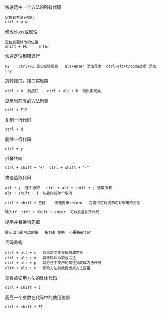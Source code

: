 快速选中一个方法的所有代码
```
定位到方法开始行
ctrl + w w
```
修改class或属性
```
定位到要修改的位置
shift + F6     enter
```
快速定位到错误行
```
F2    ctrl+F1 显示错误信息   alt+enter 添加异常  ctrl+alt+t/code选项 添加try
```

跳转接口，接口实现类
```
ctrl + b  到接口    ctrl + alt + b  列出实现类
```

显示当前类的方法列表
```
ctrl + F12
```

复制一行代码
```
ctrl + d     
```
删除一行代码
```text
ctrl + y
```
折叠代码
```text
ctrl + shift + "+"  ctrl + shift + "-"
```
快速选取代码
```text
atl + j  逐个选取   ctrl + alt + shift + j 选取所有  
alt + shift + j  从后向前单个取消
```

```text
ctrl + shift + 空格    快速提示return   在类中可以提示可以调用的方法
```

```text
输入if  ctrl + shift + enter  可以快速补齐代码
```

提示并替换当先值
```text
提示出当前可选的值   按tab 替换  不要按enter
```

代码重构
```text
ctrl + alt + c   将自定义变量抽取成常量
ctrl + alt + m   将代码块抽取成方法
ctrl + alt + p   将方法中使用的属性抽取成方法传参
cltr + alt + v   修改方法参数提出成方法变量
```

查看被调用方法的具体代码
```text
ctrl + shift + i
```

高亮一个参数在代码中的使用位置
```text
ctrl + shift + F7
```